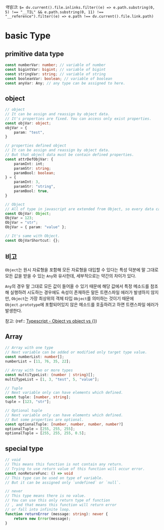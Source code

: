 *역링크*: `$= dv.current().file.inlinks.filter((e) => e.path.substring(0, 5) !== "__TIL" && e.path.substring(0, 11) !== "__reference").filter((e) => e.path !== dv.current().file.link.path)`

# basic Type
## primitive data type
```ts
const numberVar: number; // variable of number
const bigintVar: bigint; // variable of bigint
const stringVar: string; // variable of string
const booleanVar: boolean; // variable of boolean
const anyVar: Any; // any type can be assigned to here.
```

## object
```ts
// object
// It can be assign and reassign by object data.
// It's properties are fixed. You can access only exist properties.
const objVar: object;
objVar = {
	param: "test",
}

// properties defined object
// It can be assign and reassign by object data.
// But that object data must be contain defined properties.
const attrDefObjVar: {
	paramInt: int;
	paramStr: string;
	paramBool: boolean;	
} = {
	paramInt: 3,
	paramStr: "string",
	paramBool: true,
}

// Object
// All of type in javascript are extended from Object, so every data can be assigned to `Object` type.
const ObjVar: Object;
ObjVar = 123;
ObjVar = "str";
ObjVar = { param: "value" };

// It's same with Object.
const ObjVarShortcut: {};
```

## 비고
`Object`는 원시 자료형을 포함해 모든 자료형을 대입할 수 있다는 특성 덕분에 말 그대로 모든 값을 받을 수 있는 `Any`와 유사한데, 세부적으로는 약간의 차이가 있다.

`Any`의 경우 말 그대로 모든 값이 들어올 수 있기 때문에 해당 값에서 특정 메소드를 참조해 실행하려 시도하는 경우에도 속성이 존재하든 말든 트랜스파일 에러가 발생하지 않지만, `Object`는 가장 최상위의 객체 타입 `Object`를 의미하는 것이기 때문에 `Object.prototype`에 포함되어있지 않은 메소드를 호출하려고 하면 트랜스파일 에러가 발생한다.

참고: (ref:: [Typescript - Object vs object vs {}](https://velog.io/@njh7799/typescript-Object-vs-object-vs-))

## Array
```ts
// Array with one type
// Next variable can be added or modified only target type value.
const numberList: number[];
numberList = [11, 76, 35, 22];

// Array with two or more types
const multiTypeList: (number | string)[];
multiTypeList = [1, 3, "test", 5, "value"];

// Tuple
// Next variable only can have elements which defined.
const tuple: [number, string];
tuple = [123, "str"];

// Optional tuple
// Next variable only can have elements which defined.
// But some properties are optional.
const optionalTuple: [number, number, number, number?]
optionalTuple = [255, 255, 255];
optionalTuple = [255, 255, 255, 0.5];
```

## special type
```ts 
// void
// This means this function is not contain any return.
// Trying to use return value of this function will occur error.
const nonRetureFunc: () => void
// This type can be used on type of variable.
// But it can be assigned only `undefined` or `null`.

// never
// This type means there is no value.
// You can use this only return type of function
// , and that means this function will return error 
// or fall into infinite loop.
function returnError (message: string): never {
	return new Error(message);
}
```
